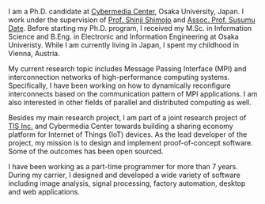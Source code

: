 I am a Ph.D. candidate at [Cybermedia Center](http://www.cmc.osaka-u.ac.jp/),
Osaka University, Japan. I work under the supervision of [Prof. Shinji
Shimojo](https://sites.google.com/site/sshimojo/) and [Assoc. Prof. Susumu
Date](http://ds-server.ais.cmc.osaka-u.ac.jp/). Before starting my Ph.D.
program, I received my M.Sc. in Information Science and B.Eng. in Electronic
and Information Engineering at Osaka Univeristy. While I am currently living
in Japan, I spent my childhood in Vienna, Austria.

My current research topic includes Message Passing Interface (MPI) and
interconnection networks of high-performance computing systems. Specifically,
I have been working on how to dynamically reconfigure interconnects based
on the communication pattern of MPI applications. I am also interested in
other fields of parallel and distributed computing as well.

Besides my main research project, I am part of a joint research project of
[TIS Inc.](https://www.tis.co.jp/) and Cybermedia Center towards building a
sharing economy platform for Internet of Things (IoT) devices. As the lead
developer of the project, my mission is to design and implement
proof-of-concept software. Some of the outcomes has been open sourced.

I have been working as a part-time programmer for more than 7 years.
During my carrier, I designed and developed a wide variety of software
including image analysis, signal processing, factory automation, desktop and
web applications.
